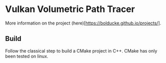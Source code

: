 # Vulkan Volumetric Path Tracer

More information on the project (here)[https://bolducke.github.io/projects/].

## Build

Follow the classical step to build a CMake project in C++. CMake has only been tested on linux.
